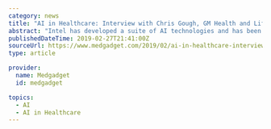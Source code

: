 ```yaml
---
category: news
title: "AI in Healthcare: Interview with Chris Gough, GM Health and Life Sciences, Intel Corporation"
abstract: "Intel has developed a suite of AI technologies and has been collaborating with numerous medtech providers to create new healthcare solutions based on data-driven strategies. AI has come on in leaps and bounds, and is beginning to make an impact in various ..."
publishedDateTime: 2019-02-27T21:41:00Z
sourceUrl: https://www.medgadget.com/2019/02/ai-in-healthcare-interview-with-chris-gough-gm-health-and-life-sciences-intel-corporation.html
type: article

provider:
  name: Medgadget
  id: medgadget

topics:
  - AI
  - AI in Healthcare
---
```

